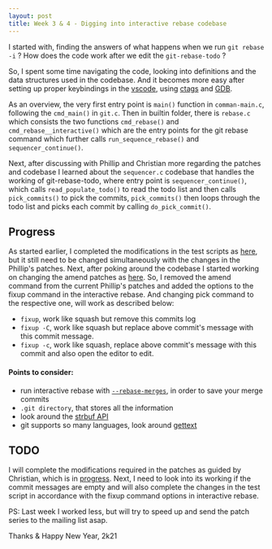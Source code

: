 ```yaml
---
layout: post
title: Week 3 & 4 - Digging into interactive rebase codebase 
---
```

I started with, finding the answers of what happens when we run `git rebase -i` ? How does the code work after we edit the `git-rebase-todo` ?

So, I spent some time navigating the code, looking into definitions and the data structures used in the codebase. And it becomes more easy after setting up proper keybindings in the [vscode](https://code.visualstudio.com/), using [ctags](https://marketplace.visualstudio.com/items?itemName=jaydenlin.ctags-support) and [GDB](https://www.gnu.org/software/gdb/).

As an overview, the very first entry point is `main()` function in `comman-main.c`, following the `cmd_main()` in `git.c`. Then in builtin folder, there is  `rebase.c` which consists the two functions `cmd_rebase()` and `cmd_rebase__interactive()` which are the entry points for the git rebase command which further calls `run_sequence_rebase()` and `sequencer_continue()`. 
 
Next, after discussing with Phillip and Christian more regarding the patches and codebase I learned about the `sequencer.c` codebase that handles the working of git-rebase-todo, where entry point is `sequencer_continue()`, which calls `read_populate_todo()` to read the todo list and then calls `pick_commits()` to pick the commits, `pick_commits()` then loops through the todo list and picks each commit by calling `do_pick_commit()`.


## Progress

As started earlier, I completed the modifications in the test scripts as [here](https://github.com/charvi-077/git/commits/amend-patches/test-script-v6), but it still need to be changed simultaneously with the changes in the Phillip's patches.
Next, after poking around the codebase I started working on changing the amend patches as [here](https://github.com/charvi-077/git/commits/amend-patches/fixup). So, I removed the amend command from the current Phillip's patches and added the options to the fixup command in the interactive rebase.
And changing pick command to the respective one, will work as described below:

- `fixup`, work like squash but remove this commits log
- `fixup -C`, work like squash but replace above commit's message with this commit message.
- `fixup -c`, work like squash, replace above commit's message with   this commit and also open the editor to edit.

#### Points to consider:
- run interactive rebase with [`--rebase-merges`](https://jnielson.com/git-rebase-with-merges), in order to save your merge commits
- `.git directory`, that stores all the information
- look around the [strbuf API](https://schacon.github.io/git/technical/api-strbuf.html)
- git supports so many languages, look around [gettext](https://www.gnu.org/software/gettext/)

## TODO
I will complete the modifications required in the patches as guided by Christian, which is in [progress](https://github.com/charvi-077/git/commits/amend-patches/fixup). Next, I need to look into its working if the commit messages are empty and will also complete the changes in the test script in accordance with the fixup command options in interactive rebase.

PS: Last week I worked less, but will try to speed up and send the patch series to the mailing list asap.

Thanks &
Happy New Year, 2k21

